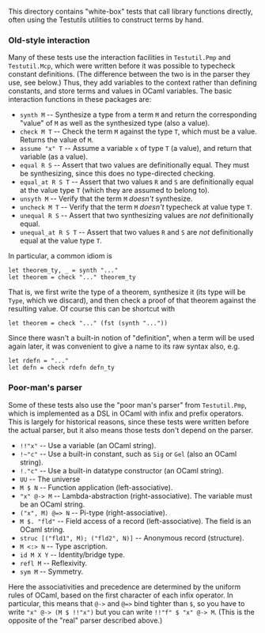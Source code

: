 This directory contains "white-box" tests that call library functions directly, often using the Testutils utilities to construct terms by hand.

### Old-style interaction

Many of these tests use the interaction facilities in `Testutil.Pmp` and `Testutil.Mcp`, which were written before it was possible to typecheck constant definitions.  (The difference between the two is in the parser they use, see below.)  Thus, they add variables to the context rather than defining constants, and store terms and values in OCaml variables.  The basic interaction functions in these packages are:

- `synth M` -- Synthesize a type from a term `M` and return the corresponding "value" of `M` as well as the synthesized type (also a value).
- `check M T` -- Check the term `M` against the type `T`, which must be a value.  Returns the value of `M`.
- `assume "x" T` -- Assume a variable `x` of type `T` (a value), and return that variable (as a value).
- `equal R S` -- Assert that two values are definitionally equal.  They must be synthesizing, since this does no type-directed checking.
- `equal_at R S T` -- Assert that two values `R` and `S` are definitionally equal at the value type `T` (which they are assumed to belong to).
- `unsyth M` -- Verify that the term `M` *doesn't* synthesize.
- `uncheck M T` -- Verify that the term `M` *doesn't* typecheck at value type `T`.
- `unequal R S` -- Assert that two synthesizing values are *not* definitionally equal.
- `unequal_at R S T` -- Assert that two values `R` and `S` are *not* definitionally equal at the value type `T`.

In particular, a common idiom is

```
let theorem_ty, _ = synth "..."
let theorem = check "..." theorem_ty
```
That is, we first write the type of a theorem, synthesize it (its type will be `Type`, which we discard), and then check a proof of that theorem against the resulting value.  Of course this can be shortcut with
```
let theorem = check "..." (fst (synth "..."))
```
Since there wasn't a built-in notion of "definition", when a term will be used again later, it was convenient to give a name to its raw syntax also, e.g.
```
let rdefn = "..."
let defn = check rdefn defn_ty
```

### Poor-man's parser

Some of these tests also use the "poor man's parser" from `Testutil.Pmp`, which is implemented as a DSL in OCaml with infix and prefix operators.  This is largely for historical reasons, since these tests were written before the actual parser, but it also means those tests don't depend on the parser.

- `!!"x"` -- Use a variable (an OCaml string).
- `!~"c"` -- Use a built-in constant, such as `Sig` or `Gel` (also an OCaml string).
- `!."c"` -- Use a built-in datatype constructor (an OCaml string).
- `UU` -- The universe
- `M $ N` -- Function application (left-associative).
- `"x" @-> M` -- Lambda-abstraction (right-associative).  The variable must be an OCaml string.
- `("x", M) @=> N` -- Pi-type (right-associative).
- `M $. "fld"` -- Field access of a record (left-associative).  The field is an OCaml string.
- `struc [("fld1", M); ("fld2", N)]` -- Anonymous record (structure).
- `M <:> N` -- Type ascription.
- `id M X Y` -- Identity/bridge type.
- `refl M` -- Reflexivity.
- `sym M` -- Symmetry.

Here the associativities and precedence are determined by the uniform rules of OCaml, based on the first character of each infix operator.  In particular, this means that `@->` and `@=>` bind tighter than `$`, so you have to write `"x" @-> (M $ !!"x")` but you can write `!!"f" $ "x" @-> M`.  (This is the opposite of the "real" parser described above.)

